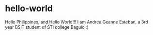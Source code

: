 # hello-world

Hello Philippines, and Hello World!!!
I am Andrea Geanne Esteban, a 3rd year BSIT student of STI college Baguio :) 
